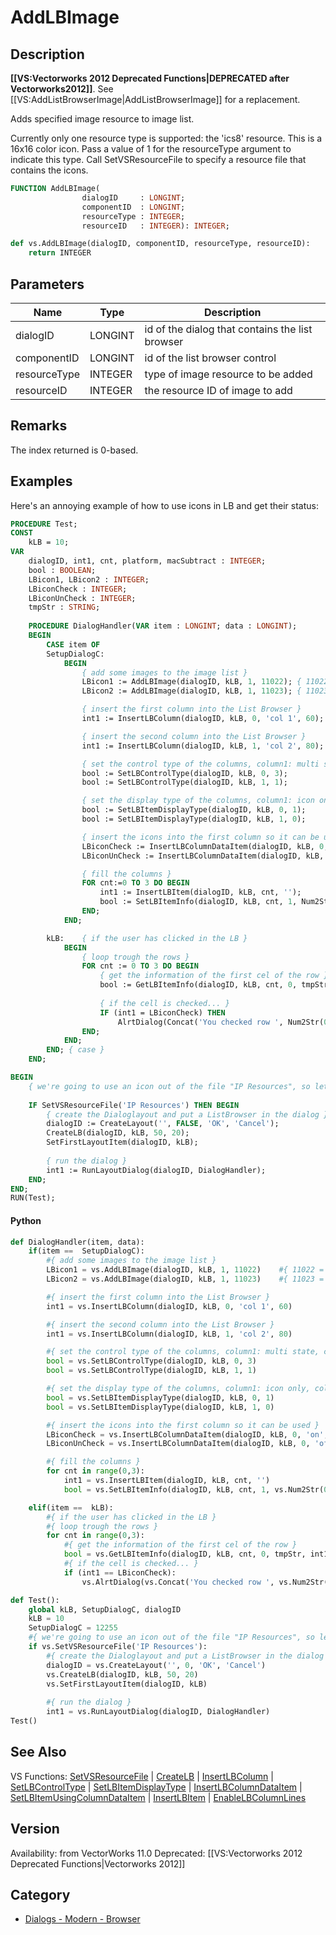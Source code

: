 # AddLBImage

## Description
<b>[[VS:Vectorworks 2012 Deprecated Functions|DEPRECATED after Vectorworks2012]]</b>. See [[VS:AddListBrowserImage|AddListBrowserImage]] for a replacement.

Adds specified image resource to image list.

Currently only one resource type is supported: the 'ics8' resource.  This is a 16x16 color icon.  Pass a value of 1 for the resourceType argument to indicate this type.  Call SetVSResourceFile to specify a resource file that contains the icons.

```pascal
FUNCTION AddLBImage(
				dialogID     : LONGINT;
				componentID  : LONGINT;
				resourceType : INTEGER;
				resourceID   : INTEGER): INTEGER;
```

```python
def vs.AddLBImage(dialogID, componentID, resourceType, resourceID):
    return INTEGER
```

## Parameters
|Name|Type|Description|
|---|---|---|
|dialogID|LONGINT|id of the dialog that contains the list browser|
|componentID|LONGINT|id of the list browser control|
|resourceType|INTEGER|type of image resource to be added|
|resourceID|INTEGER|the resource ID of image to add|

## Remarks
The index returned is 0-based.

## Examples
Here's an annoying example of how to use icons in LB and get their status:
```pascal
PROCEDURE Test;
CONST
	kLB = 10;
VAR
	dialogID, int1, cnt, platform, macSubtract : INTEGER;
	bool : BOOLEAN;
	LBicon1, LBicon2 : INTEGER;
	LBiconCheck : INTEGER;
	LBiconUnCheck : INTEGER;
	tmpStr : STRING;
	
	PROCEDURE DialogHandler(VAR item : LONGINT; data : LONGINT);
	BEGIN
		CASE item OF
		SetupDialogC:
			BEGIN
				{ add some images to the image list }
				LBicon1 := AddLBImage(dialogID, kLB, 1, 11022);	{ 11022 = check mark icon }
				LBicon2 := AddLBImage(dialogID, kLB, 1, 11023);	{ 11023 = blank icon }

				{ insert the first column into the List Browser }
				int1 := InsertLBColumn(dialogID, kLB, 0, 'col 1', 60);

				{ insert the second column into the List Browser }
				int1 := InsertLBColumn(dialogID, kLB, 1, 'col 2', 80);

				{ set the control type of the columns, column1: multi state, column2: static }
				bool := SetLBControlType(dialogID, kLB, 0, 3);
				bool := SetLBControlType(dialogID, kLB, 1, 1);

				{ set the display type of the columns, column1: icon only, column2: text only }
				bool := SetLBItemDisplayType(dialogID, kLB, 0, 1);
				bool := SetLBItemDisplayType(dialogID, kLB, 1, 0);

				{ insert the icons into the first column so it can be used }
				LBiconCheck := InsertLBColumnDataItem(dialogID, kLB, 0, 'on', LBicon1, -1, 0);
				LBiconUnCheck := InsertLBColumnDataItem(dialogID, kLB, 0, 'off', LBicon2, -1, 0);

				{ fill the columns }
				FOR cnt:=0 TO 3 DO BEGIN
					int1 := InsertLBItem(dialogID, kLB, cnt, '');
					bool := SetLBItemInfo(dialogID, kLB, cnt, 1, Num2Str(0, cnt) ,0);
				END;
			END;

		kLB:	{ if the user has clicked in the LB }
			BEGIN
				{ loop trough the rows }
				FOR cnt := 0 TO 3 DO BEGIN
					{ get the information of the first cel of the row }
					bool := GetLBItemInfo(dialogID, kLB, cnt, 0, tmpStr, int1);
					
					{ if the cell is checked... }
					IF (int1 = LBiconCheck) THEN 
						AlrtDialog(Concat('You checked row ', Num2Str(0, cnt+1), '.'));
				END;
			END;
		END; { case }
	END;

BEGIN
	{ we're going to use an icon out of the file "IP Resources", so let VW check first if this one is located in the Plug-Ins folder }
	
	IF SetVSResourceFile('IP Resources') THEN BEGIN
		{ create the Dialoglayout and put a ListBrowser in the dialog }
		dialogID := CreateLayout('', FALSE, 'OK', 'Cancel');
		CreateLB(dialogID, kLB, 50, 20);
		SetFirstLayoutItem(dialogID, kLB);
		
		{ run the dialog }
		int1 := RunLayoutDialog(dialogID, DialogHandler);
	END;
END;
RUN(Test);
```
#### Python ####
```python
def DialogHandler(item, data):
	if(item ==  SetupDialogC):
		#{ add some images to the image list }
		LBicon1 = vs.AddLBImage(dialogID, kLB, 1, 11022)	#{ 11022 = check mark icon }
		LBicon2 = vs.AddLBImage(dialogID, kLB, 1, 11023)	#{ 11023 = blank icon }

		#{ insert the first column into the List Browser }
		int1 = vs.InsertLBColumn(dialogID, kLB, 0, 'col 1', 60)

		#{ insert the second column into the List Browser }
		int1 = vs.InsertLBColumn(dialogID, kLB, 1, 'col 2', 80)

		#{ set the control type of the columns, column1: multi state, column2: static }
		bool = vs.SetLBControlType(dialogID, kLB, 0, 3)
		bool = vs.SetLBControlType(dialogID, kLB, 1, 1)

		#{ set the display type of the columns, column1: icon only, column2: text only }
		bool = vs.SetLBItemDisplayType(dialogID, kLB, 0, 1)
		bool = vs.SetLBItemDisplayType(dialogID, kLB, 1, 0)

		#{ insert the icons into the first column so it can be used }
		LBiconCheck = vs.InsertLBColumnDataItem(dialogID, kLB, 0, 'on', LBicon1, -1, 0)
		LBiconUnCheck = vs.InsertLBColumnDataItem(dialogID, kLB, 0, 'off', LBicon2, -1, 0)

		#{ fill the columns }
		for cnt in range(0,3):
			int1 = vs.InsertLBItem(dialogID, kLB, cnt, '')
			bool = vs.SetLBItemInfo(dialogID, kLB, cnt, 1, vs.Num2Str(0, cnt) ,0)

	elif(item ==  kLB):
		#{ if the user has clicked in the LB }
		#{ loop trough the rows }
		for cnt in range(0,3):
			#{ get the information of the first cel of the row }
			bool = vs.GetLBItemInfo(dialogID, kLB, cnt, 0, tmpStr, int1);
			#{ if the cell is checked... }
			if (int1 == LBiconCheck): 
				vs.AlrtDialog(vs.Concat('You checked row ', vs.Num2Str(0, cnt+1), '.'));

def Test():
	global kLB, SetupDialogC, dialogID
	kLB = 10
	SetupDialogC = 12255
	#{ we're going to use an icon out of the file "IP Resources", so let VW check first if this one is located in the Plug-Ins folder }
	if vs.SetVSResourceFile('IP Resources'):
		#{ create the Dialoglayout and put a ListBrowser in the dialog }
		dialogID = vs.CreateLayout('', 0, 'OK', 'Cancel')
		vs.CreateLB(dialogID, kLB, 50, 20)
		vs.SetFirstLayoutItem(dialogID, kLB)
		
		#{ run the dialog }
		int1 = vs.RunLayoutDialog(dialogID, DialogHandler)
Test()
```

## See Also
VS Functions:
[SetVSResourceFile](SetVSResourceFile.md) 
| [CreateLB](CreateLB.md) 
| [InsertLBColumn](InsertLBColumn.md) 
| [SetLBControlType](SetLBControlType.md) 
| [SetLBItemDisplayType](SetLBItemDisplayType.md) 
| [InsertLBColumnDataItem](InsertLBColumnDataItem.md) 
| [SetLBItemUsingColumnDataItem](SetLBItemUsingColumnDataItem.md) 
| [InsertLBItem](InsertLBItem.md) 
| [EnableLBColumnLines](EnableLBColumnLines.md)

## Version
Availability: from VectorWorks 11.0
Deprecated: [[VS:Vectorworks 2012 Deprecated Functions|Vectorworks 2012]]

## Category
* [Dialogs - Modern - Browser](../Categories/Dialogs%20-%20Modern%20-%20Browser.md)
